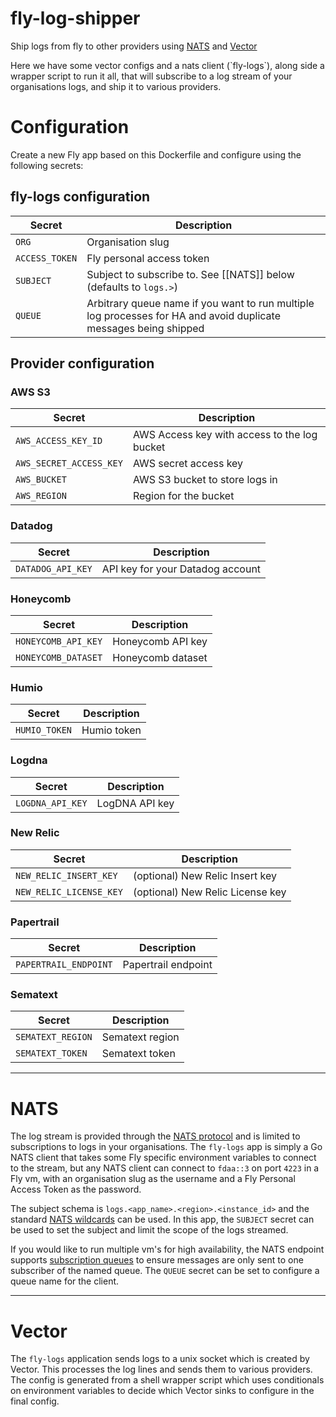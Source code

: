 # fly-log-shipper

Ship logs from fly to other providers using [NATS](https://docs.nats.io/) and [Vector](https://vector.dev/)

Here we have some vector configs and a nats client (\`fly-logs\`), along side a wrapper script to run it all, that will subscribe to a log stream of your organisations logs, and ship it to various providers.


# Configuration

Create a new Fly app based on this Dockerfile and configure using the following secrets:

## fly-logs configuration
| Secret         | Description                                                                                                      |
| -------------- | ---------------------------------------------------------------------------------------------------------------- |
| `ORG`          | Organisation slug                                                                                                |
| `ACCESS_TOKEN` | Fly personal access token                                                                                            |
| `SUBJECT`        | Subject to subscribe to. See [[NATS]] below (defaults to `logs.>`)                                                                        |
| `QUEUE`        | Arbitrary queue name if you want to run multiple log processes for HA and avoid duplicate messages being shipped |

  

## Provider configuration

### AWS S3
| Secret                  | Description                                  |
| ----------------------- | -------------------------------------------- |
| `AWS_ACCESS_KEY_ID`     | AWS Access key with access to the log bucket |
| `AWS_SECRET_ACCESS_KEY` | AWS secret access key                        |
| `AWS_BUCKET`            | AWS S3 bucket to store logs in               |
| `AWS_REGION`            | Region for the bucket                        |

### Datadog
| Secret            | Description                      |
| ----------------- | -------------------------------- |
| `DATADOG_API_KEY` | API key for your Datadog account |

### Honeycomb
| Secret              | Description       |
| ------------------- | ----------------- |
| `HONEYCOMB_API_KEY` | Honeycomb API key |
| `HONEYCOMB_DATASET` | Honeycomb dataset |

### Humio
| Secret        | Description |
| ------------- | ----------- |
| `HUMIO_TOKEN` | Humio token |

### Logdna
| Secret           | Description    |
| ---------------- | -------------- |
| `LOGDNA_API_KEY` | LogDNA API key |

### New Relic
| Secret                  | Description                      |
| ----------------------- | -------------------------------- |
| `NEW_RELIC_INSERT_KEY`  | (optional) New Relic Insert key  |
| `NEW_RELIC_LICENSE_KEY` | (optional) New Relic License key |


### Papertrail
| Secret                | Description |
| --------------------- | ----------- | 
| `PAPERTRAIL_ENDPOINT` | Papertrail endpoint            | 

### Sematext
| Secret            | Description     |
| ----------------- | --------------- |
| `SEMATEXT_REGION` | Sematext region |
| `SEMATEXT_TOKEN`  | Sematext token  |


---
# NATS
The log stream is provided through the [NATS protocol](https://docs.nats.io/nats-protocol/nats-protocol) and is limited to subscriptions to logs in your organisations. The `fly-logs` app is simply a Go NATS client that takes some Fly specific environment variables to connect to the stream, but any NATS client can connect to `fdaa::3` on port `4223` in a Fly vm, with an organisation slug as the username and a Fly Personal Access Token as the password.

The subject schema is `logs.<app_name>.<region>.<instance_id>` and the standard [NATS wildcards](https://docs.nats.io/nats-concepts/subjects#wildcards) can be used. In this app, the `SUBJECT` secret can be used to set the subject and limit the scope of the logs streamed.

If you would like to run multiple vm's for high availability, the NATS endpoint supports [subscription queues](https://docs.nats.io/nats-concepts/queue) to ensure messages are only sent to one subscriber of the named queue. The `QUEUE` secret can be set to configure a queue name for the client. 

---
# Vector
The `fly-logs` application sends logs to a unix socket which is created by Vector. This processes the log lines and sends them to various providers. The config is generated from a shell wrapper script which uses conditionals on environment variables to decide which Vector sinks to configure in the final config.